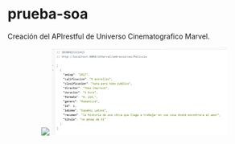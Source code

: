 # prueba-soa

Creación del APIrestful de Universo Cinematografico Marvel.
<p align="center"> <img src="https://github.com/00Josexyz00/prueba-soa/tree/master/fotosReadme" width="350"/> <img src="https://github.com/00Josexyz00/prueba-soa/blob/master/fotosReadme/api_restful_ucmarvel.png" width="350"/> </p> 
